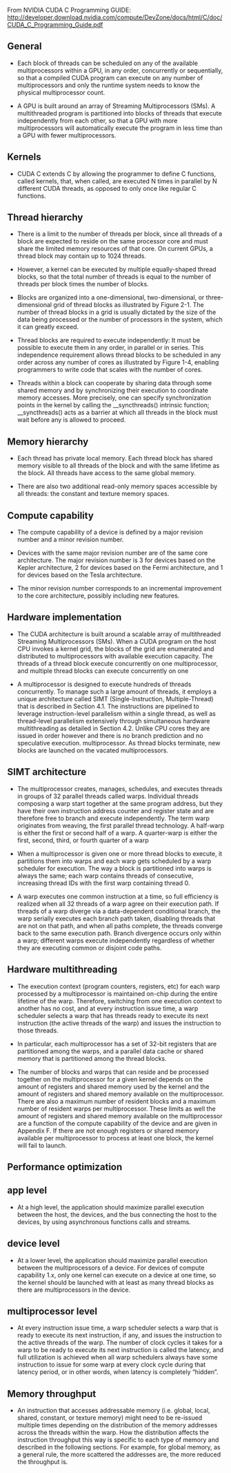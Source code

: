 From NVIDIA CUDA C Programming GUIDE: http://developer.download.nvidia.com/compute/DevZone/docs/html/C/doc/CUDA_C_Programming_Guide.pdf

## General

- Each block of threads can be scheduled on any of the available
multiprocessors within a GPU, in any order, concurrently or sequentially, so that a
compiled CUDA program can execute on any number of multiprocessors and only the runtime system needs to know the physical
multiprocessor count.

- A GPU is built around an array of Streaming Multiprocessors (SMs).
A multithreaded program is partitioned into blocks of threads that execute independently from each
other, so that a GPU with more multiprocessors will automatically execute the program in less time
than a GPU with fewer multiprocessors.

## Kernels

- CUDA C extends C by allowing the programmer to define C functions, called
kernels, that, when called, are executed N times in parallel by N different CUDA
threads, as opposed to only once like regular C functions.

## Thread hierarchy

- There is a limit to the number of threads per block, since all threads of a block are
expected to reside on the same processor core and must share the limited memory
resources of that core. On current GPUs, a thread block may contain up to 1024
threads.

- However, a kernel can be executed by multiple equally-shaped thread blocks, so that
the total number of threads is equal to the number of threads per block times the
number of blocks.

- Blocks are organized into a one-dimensional, two-dimensional, or three-dimensional
grid of thread blocks as illustrated by Figure 2-1. The number of thread blocks in a
grid is usually dictated by the size of the data being processed or the number of
processors in the system, which it can greatly exceed.

- Thread blocks are required to execute independently: It must be possible to execute
them in any order, in parallel or in series. This independence requirement allows
thread blocks to be scheduled in any order across any number of cores as illustrated
by Figure 1-4, enabling programmers to write code that scales with the number of
cores.

- Threads within a block can cooperate by sharing data through some shared memory
and by synchronizing their execution to coordinate memory accesses. More
precisely, one can specify synchronization points in the kernel by calling the
\__syncthreads() intrinsic function; \__syncthreads() acts as a barrier at
which all threads in the block must wait before any is allowed to proceed.

## Memory hierarchy

- Each thread has private local memory. Each
thread block has shared memory visible to all threads of the block and with the
same lifetime as the block. All threads have access to the same global memory.

- There are also two additional read-only memory spaces accessible by all threads: the
constant and texture memory spaces. 

## Compute capability
- The compute capability of a device is defined by a major revision number and a minor
revision number.

- Devices with the same major revision number are of the same core architecture. The
major revision number is 3 for devices based on the Kepler architecture, 2 for devices
based on the Fermi architecture, and 1 for devices based on the Tesla architecture.

- The minor revision number corresponds to an incremental improvement to the core
architecture, possibly including new features.

## Hardware implementation

- The CUDA architecture is built around a scalable array of multithreaded Streaming
Multiprocessors (SMs). When a CUDA program on the host CPU invokes a kernel
grid, the blocks of the grid are enumerated and distributed to multiprocessors with
available execution capacity. The threads of a thread block execute concurrently on
one multiprocessor, and multiple thread blocks can execute concurrently on one

- A multiprocessor is designed to execute hundreds of threads concurrently. To
manage such a large amount of threads, it employs a unique architecture called
SIMT (Single-Instruction, Multiple-Thread) that is described in Section 4.1. The
instructions are pipelined to leverage instruction-level parallelism within a single
thread, as well as thread-level parallelism extensively through simultaneous hardware
multithreading as detailed in Section 4.2. Unlike CPU cores they are issued in order
however and there is no branch prediction and no speculative execution.
multiprocessor. As thread blocks terminate, new blocks are launched on the vacated
multiprocessors.

## SIMT architecture

- The multiprocessor creates, manages, schedules, and executes threads in groups of
32 parallel threads called warps. Individual threads composing a warp start together
at the same program address, but they have their own instruction address counter
and register state and are therefore free to branch and execute independently. The
term warp originates from weaving, the first parallel thread technology. A half-warp is
either the first or second half of a warp. A quarter-warp is either the first, second,
third, or fourth quarter of a warp

- When a multiprocessor is given one or more thread blocks to execute, it partitions
them into warps and each warp gets scheduled by a warp scheduler for execution. The
way a block is partitioned into warps is always the same; each warp contains threads
of consecutive, increasing thread IDs with the first warp containing thread 0. 

- A warp executes one common instruction at a time, so full efficiency is realized
when all 32 threads of a warp agree on their execution path. If threads of a warp
diverge via a data-dependent conditional branch, the warp serially executes each
branch path taken, disabling threads that are not on that path, and when all paths
complete, the threads converge back to the same execution path. Branch divergence
occurs only within a warp; different warps execute independently regardless of
whether they are executing common or disjoint code paths.

## Hardware multithreading

- The execution context (program counters, registers, etc) for each warp processed by
a multiprocessor is maintained on-chip during the entire lifetime of the warp.
Therefore, switching from one execution context to another has no cost, and at
every instruction issue time, a warp scheduler selects a warp that has threads ready
to execute its next instruction (the active threads of the warp) and issues the
instruction to those threads.

- In particular, each multiprocessor has a set of 32-bit registers that are partitioned
among the warps, and a parallel data cache or shared memory that is partitioned among
the thread blocks.

- The number of blocks and warps that can reside and be processed together on the
multiprocessor for a given kernel depends on the amount of registers and shared
memory used by the kernel and the amount of registers and shared memory
available on the multiprocessor. There are also a maximum number of resident
blocks and a maximum number of resident warps per multiprocessor. These limits as well the amount of registers and shared memory available on the multiprocessor are a function of the compute capability of the device and are given in Appendix F.
If there are not enough registers or shared memory available per multiprocessor to
process at least one block, the kernel will fail to launch.

## Performance optimization

## app level

- At a high level, the application should maximize parallel execution between the host,
the devices, and the bus connecting the host to the devices, by using asynchronous
functions calls and streams.

## device level

- At a lower level, the application should maximize parallel execution between the
multiprocessors of a device.
For devices of compute capability 1.x, only one kernel can execute on a device at
one time, so the kernel should be launched with at least as many thread blocks as
there are multiprocessors in the device.

## multiprocessor level

- At every instruction issue time, a warp scheduler
selects a warp that is ready to execute its next instruction, if any, and issues the
instruction to the active threads of the warp. The number of clock cycles it takes for
a warp to be ready to execute its next instruction is called the latency, and full
utilization is achieved when all warp schedulers always have some instruction to
issue for some warp at every clock cycle during that latency period, or in other
words, when latency is completely “hidden”.

## Memory throughput

- An instruction that accesses addressable memory (i.e. global, local, shared, constant,
or texture memory) might need to be re-issued multiple times depending on the
distribution of the memory addresses across the threads within the warp. How the
distribution affects the instruction throughput this way is specific to each type of
memory and described in the following sections. For example, for global memory,
as a general rule, the more scattered the addresses are, the more reduced the
throughput is.
